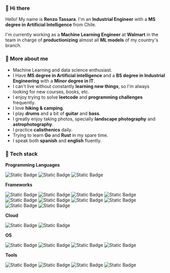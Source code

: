 ### 👋 Hi there

Hello! My name is **Renzo Tassara**. I'm an **Industrial Engineer** with a **MS degree in Artificial Intelligence** from Chile.

I'm currently working as a **Machine Learning Engineer** at **Walmart** in the team in charge of **productionizing** almost all **ML models** of my country's branch.

### 👀 More about me

- Machine Learning and data science enthusiast.
- I Have **MS degree in Artificial intelligence** and a **BS degree in Industrial Engineering** with a **Minor degree in IT**.
- I can't live without constantly **learning new things**, so I'm always looking for new courses, books, etc.
- I enjoy trying to solve **leetcode** and **programming challenges** frequently.
- I love **hiking & camping**.
- I play **drums** and a bit of **guitar** and **bass**.
- I greatly enjoy taking photos, specially **landscape photography** and **astrophotography**.
- I practice **calisthenics** daily.
- Trying to learn **Go** and **Rust** in my spare time.
- I speak both **spanish** and **english** fluently.

### 🔧 Tech stack

**Programming Languages**

![Static Badge](https://img.shields.io/badge/-Python-gray?style=flat&logo=python&logoColor=white)
![Static Badge](https://img.shields.io/badge/-R-gray?style=flat&logo=r&logoColor=white)
![Static Badge](https://img.shields.io/badge/-php-gray?style=flat&logo=php&logoColor=white)


**Frameworks**

![Static Badge](https://img.shields.io/badge/-pytorch-gray?style=flat&logo=pytorch&logoColor=white)
![Static Badge](https://img.shields.io/badge/-tensorflow-gray?style=flat&logo=tensorflow&logoColor=white)
![Static Badge](https://img.shields.io/badge/-sklearn-gray?style=flat&logo=scikit-learn&logoColor=white)
![Static Badge](https://img.shields.io/badge/-Spark-gray?style=flat&logo=apache-spark&logoColor=white)
![Static Badge](https://img.shields.io/badge/-fastapi-gray?style=flat&logo=fastapi&logoColor=white)
![Static Badge](https://img.shields.io/badge/-Kubeflow-gray?style=flat&logo=kubernetes&logoColor=white)
![Static Badge](https://img.shields.io/badge/-pandas-gray?style=flat&logo=pandas&logoColor=white)
![Static Badge](https://img.shields.io/badge/-dask-gray?style=flat&logo=dask&logoColor=white)
![Static Badge](https://img.shields.io/badge/-RAPIDS-gray?style=flat&logo=nvidia&logoColor=white)
![Static Badge](https://img.shields.io/badge/-numpy-gray?style=flat&logo=numpy&logoColor=white)

**Cloud**

![Static Badge](https://img.shields.io/badge/-Google_Cloud_Platform-gray?style=flat&logo=google-cloud&logoColor=white)
![Static Badge](https://img.shields.io/badge/-Amazon_Web_Services-gray?style=flat&logo=amazonaws&logoColor=white)

**OS**

![Static Badge](https://img.shields.io/badge/-Windows-gray?style=flat&logo=windows&logoColor=white)
![Static Badge](https://img.shields.io/badge/-macOS-gray?style=flat&logo=macos&logoColor=white)
![Static Badge](https://img.shields.io/badge/-Ubuntu-gray?style=flat&logo=ubuntu&logoColor=white)
![Static Badge](https://img.shields.io/badge/-Debian-gray?style=flat&logo=Debian&logoColor=white)

**Tools**

![Static Badge](https://img.shields.io/badge/-git-gray?style=flat&logo=git&logoColor=white)
![Static Badge](https://img.shields.io/badge/-neovim-gray?style=flat&logo=neovim&logoColor=white)
![Static Badge](https://img.shields.io/badge/-docker-gray?style=flat&logo=docker&logoColor=white)
![Static Badge](https://img.shields.io/badge/-Kubernetes-gray?style=flat&logo=kubernetes&logoColor=white)




